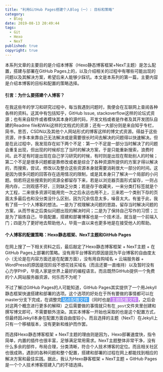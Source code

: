 ```yaml
---
title: "利用GitHub Pages搭建个人Blog（一）: 目标和策略"
category:
  - Blog
date: 2019-08-13 20:49:44
tags: 
  - Git
  - Hexo
  - NexT
published: true
copyright: true
---
```


本系列文章的主要目的是介绍本博客（Hexo静态博客框架+NexT主题）是怎么配置，搭建与部署在GitHub Pages上的，以及介绍相关的过程中有哪些可能出现的问题以及其解决方案，希望后来人能够少踩坑。本文是本系列的第一篇，主要内容是介绍本博客的目标和配置的策略选择。

<!-- more -->

#### 引言：为什么要搭建个人博客？

在我这些年的学习和研究过程中，每当我遇到问题时，我便会在互联网上查阅各种各样的资料。这其中有包括知乎，GitHub Issue, stackoverflow这样的论坛式资源；也有来自软件或者模块其本身的源代码，开发文档或者是作者及其开发团队自建的Readme file和Wiki这样的文档式的资源；还有一大部分则是来自知乎专栏，简书，思否，CSDN以及其他个人网站形式的博客这样的博文式资源。得益于这些资源，许多本来靠自己无法解决或是需要很长时间去解决的问题得以快速解决。但是在此过程中，我发现存在如下两个不足：第一个不足是一部分当时解决了的问题会重复出现，但出现的时候却忘了当时的解决方案，于是只能重新搜索，浪费时间。此不足有时是出现在自己学习研究的时候，有时则是出现在帮助别人的时候；第二个不足是很多问题都是靠修改或者是综合了各种资源所提供的方案才得以解决的，而搜索，尝试，修改以及整合这些资源本身就需要消耗很大一部分的时间。这是因为很多问题的回答存在适用情况的限制，或是其本身只了解决一个局部的小问题。倘若将这些搜索到的资源全都留存下来，若是以浏览器页面形式留存，一则占用内存，二则观感不好，三则缺乏分类；若是存于收藏夹，一来分类打标签就是个大工程，二来很多资源可能用完一次之后永远也用不上，三来若一个类别下存的页面太多最后也和没分类没什么区别，因为冗余信息太多，噪音太大。有鉴于此，我有了搭一个个人博客的想法。一是为了梳理解决问题的思路，留存当时解决问题的方案，从而节省之后类似问题出现的解决时间；二是为了保持自己写作的习惯；三是为了锻炼自己，毕竟配置，搭建和部署博客也是一个技术活，就当是一个前端入门；四是为了更好地去帮助他人，毕竟一直以来也更多地是在接受他人的帮助。

#### 个人博客的配置策略：Hexo静态框架、NexT主题和GitHub Pages

在网上搜了一下相关资料之后，最后敲定了Hexo静态博客框架 + NexT主题 + 在GitHub Pages上部署的策略。没有用平台博客的原因是因为平台博客的自由度太小（无论是在内容方面还是在配置方面），没有用自购域名 + 云端服务器 + WordPress的原因是现阶段不想花钱买域名（而且还要一直维持）以及暂时没有心力学PHP，毕竟人家是世界上最好的编程语言。而且既然GitHub提供一个免费的个人网站服务器资源，何乐而不为呢？

不过了解过GitHub Pages的人可能知道，GitHub Pages其实提供了一个用Jekyll静态框架快速搭建和部署的选项。这个选项的好处在于所有要做的事情都可以在master分支下完成，在调整完<span style="background-color:#4fa7f0"><font color="white">&nbsp;站点配置文件&nbsp;</font></span>（同时也是<span style="background-color:#c082ed"><font color="white">&nbsp;主题配置文件&nbsp;</font></span>，之后会对这两个概念进行更多的解释）之后需要做的事情就只有在`_post`文件夹里创建和撰写博文即可，不需要额外渲染。其实本博客一开始也采取的也是这个配置方式，但最终因Jekyll本身在配置方面自由度较小，而且选择的主题（NexT）在Jekyll上只有一个移植版本，没有更新和维护而作罢。

而选择Hexo静态博客框架 + NexT主题的理由则是因为，Hexo部署速度快，指令简单，内置的插件也很丰富，足够满足常用需求。NexT主题整体非常干净，没有什么多余的部件，布局合理，分类清晰，符合个人技术博客的定位。而且相关社区也很成熟，遇到的各种问题和整个配置，搭建和部署的过程在网上都能找到相应的解决方案和最佳实践。据此，我认为Hexo静客框架 + NexT主题 + GitHub Pages是一个个人技术博客搭建入门的不错选择。